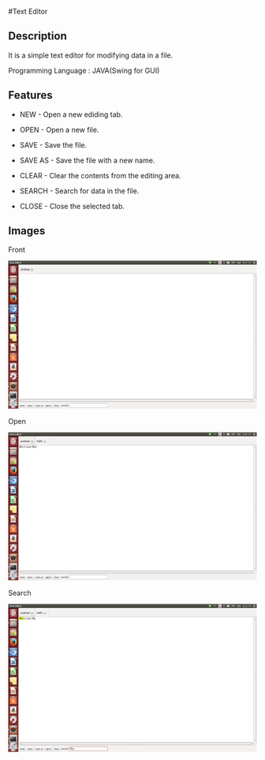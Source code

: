 #Text Editor

Description
---------
It is a simple text editor for modifying data in a file.

Programming Language : JAVA(Swing for GUI)

Features
--------


* NEW - Open a new ediding tab.

* OPEN - Open a new file.

* SAVE - Save the file.

* SAVE AS - Save the file with a new name.

* CLEAR - Clear the contents from the editing area.

* SEARCH - Search for data in the file.

* CLOSE - Close the selected tab.

Images
------
Front

<img height="300" width="751" src="https://github.com/NaveenKS/TextEditor/blob/master/images/front.png"/>

Open

<img height="300" width="751" src="https://github.com/NaveenKS/TextEditor/blob/master/images/open.png"/>

Search

<img height="300" width="751" src="https://github.com/NaveenKS/TextEditor/blob/master/images/search.png"/>
